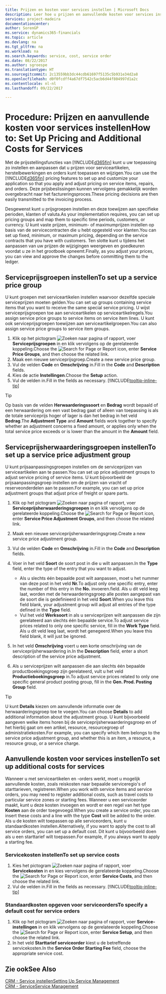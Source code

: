 ```yaml
---
title: Prijzen en kosten voor services instellen | Microsoft Docs
description: Leer hoe u prijzen en aanvullende kosten voor services instelt.
services: project-madeira
documentationcenter: 
author: SorenGP
ms.service: dynamics365-financials
ms.topic: article
ms.devlang: na
ms.tgt_pltfrm: na
ms.workload: na
ms.search.keywords: service, cost, service order
ms.date: 08/22/2017
ms.author: sgroespe
ms.translationtype: HT
ms.sourcegitcommit: 2c13559bb3dc44cdb61697f5135c5b931e34d2a8
ms.openlocfilehash: d0f0fcdff4a67df7542c5acb6d44f804997d1a2c
ms.contentlocale: nl-nl
ms.lasthandoff: 09/22/2017

---
```


# <a name="how-to-set-up-pricing-and-additional-costs-for-services"></a><span data-ttu-id="c6ac0-103">Procedure: Prijzen en aanvullende kosten voor services instellen</span><span class="sxs-lookup"><span data-stu-id="c6ac0-103">How to: Set Up Pricing and Additional Costs for Services</span></span>
<span data-ttu-id="c6ac0-104">Met de prijsstellingsfuncties van [!INCLUDE[d365fin](includes/d365fin_md.md)] kunt u uw toepassing zo instellen en aanpassen dat u prijzen voor serviceartikelen, herstelbewerkingen en orders kunt toepassen en wijzigen.</span><span class="sxs-lookup"><span data-stu-id="c6ac0-104">You can use the [!INCLUDE[d365fin](includes/d365fin_md.md)] pricing features to set up and customize your application so that you apply and adjust pricing on service items, repairs, and orders.</span></span> <span data-ttu-id="c6ac0-105">Deze prijsbeslissingen kunnen vervolgens gemakkelijk worden overgebracht naar het factureringsproces.</span><span class="sxs-lookup"><span data-stu-id="c6ac0-105">These pricing decisions are then easily transmitted to the invoicing process.</span></span>  
  
<span data-ttu-id="c6ac0-106">Desgewenst kunt u prijsgroepen instellen en deze toewijzen aan specifieke perioden, klanten of valuta.</span><span class="sxs-lookup"><span data-stu-id="c6ac0-106">As your implementation requires, you can set up pricing groups and map them to specific time periods, customers, or currency.</span></span> <span data-ttu-id="c6ac0-107">U kunt vaste prijzen, minimum- of maximumprijzen instellen op basis van de servicecontracten die u hebt opgesteld voor klanten.</span><span class="sxs-lookup"><span data-stu-id="c6ac0-107">You can set up fixed, minimum, or maximum pricing, depending on the service contracts that you have with customers.</span></span> <span data-ttu-id="c6ac0-108">Ten slotte kunt u tijdens het aanpassen van uw prijzen de wijzigingen weergeven en goedkeuren voordat u ze in het grootboek opneemt.</span><span class="sxs-lookup"><span data-stu-id="c6ac0-108">Finally, as you adjust your prices, you can view and approve the changes before committing them to the ledger.</span></span>  

## <a name="to-set-up-a-service-price-group"></a><span data-ttu-id="c6ac0-109">Serviceprijsgroepen instellen</span><span class="sxs-lookup"><span data-stu-id="c6ac0-109">To set up a service price group</span></span>
<span data-ttu-id="c6ac0-110">U kunt groepen met serviceartikelen instellen waarvoor dezelfde speciale serviceprijzen moeten gelden.</span><span class="sxs-lookup"><span data-stu-id="c6ac0-110">You can set up groups containing service items that you want to receive the same special service pricing.</span></span> <span data-ttu-id="c6ac0-111">U wijst serviceprijsgroepen toe aan serviceartikelen op serviceartikelregels.</span><span class="sxs-lookup"><span data-stu-id="c6ac0-111">You assign service price groups to service items on service item lines.</span></span> <span data-ttu-id="c6ac0-112">U kunt ook serviceprijsgroepen toewijzen aan serviceartikelgroepen.</span><span class="sxs-lookup"><span data-stu-id="c6ac0-112">You can also assign service price groups to service item groups.</span></span>  

1. <span data-ttu-id="c6ac0-113">Klik op het pictogram ![Zoeken naar pagina of rapport](media/ui-search/search_small.png "pictogram Zoeken naar pagina of rapport"), voer **Serviceprijsgroepen** in en klik vervolgens op de gerelateerde koppeling.</span><span class="sxs-lookup"><span data-stu-id="c6ac0-113">Choose the ![Search for Page or Report](media/ui-search/search_small.png "Search for Page or Report icon") icon, enter **Service Price Groups**, and then choose the related link.</span></span>  
2. <span data-ttu-id="c6ac0-114">Maak een nieuwe serviceprijsgroep.</span><span class="sxs-lookup"><span data-stu-id="c6ac0-114">Create a new service price group.</span></span>  
3. <span data-ttu-id="c6ac0-115">Vul de velden **Code** en **Omschrijving** in.</span><span class="sxs-lookup"><span data-stu-id="c6ac0-115">Fill in the **Code** and **Description** fields.</span></span>  
4. <span data-ttu-id="c6ac0-116">Kies de actie **Instellingen**.</span><span class="sxs-lookup"><span data-stu-id="c6ac0-116">Choose the **Setup** action.</span></span>  
2. <span data-ttu-id="c6ac0-117">Vul de velden in.</span><span class="sxs-lookup"><span data-stu-id="c6ac0-117">Fill in the fields as necessary.</span></span> [!INCLUDE[tooltip-inline-tip](includes/tooltip-inline-tip_md.md)]  

 > [!Tip]
 > <span data-ttu-id="c6ac0-118">Op basis van de velden **Herwaarderingssoort** en **Bedrag** wordt bepaald of een herwaardering om een vast bedrag gaat of alleen van toepassing is als de totale serviceprijs hoger of lager is dan het bedrag in het veld **Bedrag**.</span><span class="sxs-lookup"><span data-stu-id="c6ac0-118">The **Adjustment Type** and **Amount** fields work together to specify whether an adjustment concerns a fixed amount, or applies only when the total service price exceeds or is lower than the amount in the **Amount** field.</span></span>  

## <a name="to-set-up-a-service-price-adjustment-group"></a><span data-ttu-id="c6ac0-119">Serviceprijsherwaarderingsgroepen instellen</span><span class="sxs-lookup"><span data-stu-id="c6ac0-119">To set up a service price adjustment group</span></span>  
<span data-ttu-id="c6ac0-120">U kunt prijsaanpassingsgroepen instellen om de serviceprijzen van serviceartikelen aan te passen.</span><span class="sxs-lookup"><span data-stu-id="c6ac0-120">You can set up price adjustment groups to adjust service pricing of service items.</span></span> <span data-ttu-id="c6ac0-121">U kunt bijvoorbeeld de prijsaanpassingsgroep instellen om de prijzen van vracht of reserveonderdelen aan te passen.</span><span class="sxs-lookup"><span data-stu-id="c6ac0-121">For example, you can set up price adjustment groups that adjust price of freight or spare parts.</span></span>  
  
1. <span data-ttu-id="c6ac0-122">Klik op het pictogram ![Zoeken naar pagina of rapport](media/ui-search/search_small.png "pictogram Zoeken naar pagina of rapport"), voer **Serviceprijsherwaarderingsgroepen** in en klik vervolgens op de gerelateerde koppeling.</span><span class="sxs-lookup"><span data-stu-id="c6ac0-122">Choose the ![Search for Page or Report](media/ui-search/search_small.png "Search for Page or Report icon") icon, enter **Service Price Adjustment Groups**, and then choose the related link.</span></span>  
2. <span data-ttu-id="c6ac0-123">Maak een nieuwe serviceprijsherwaarderingsgroep.</span><span class="sxs-lookup"><span data-stu-id="c6ac0-123">Create a new service price adjustment group.</span></span>  
3. <span data-ttu-id="c6ac0-124">Vul de velden **Code** en **Omschrijving** in.</span><span class="sxs-lookup"><span data-stu-id="c6ac0-124">Fill in the **Code** and **Description** fields.</span></span>  
4. <span data-ttu-id="c6ac0-125">Voer in het veld **Soort** de soort post in die u wilt aanpassen.</span><span class="sxs-lookup"><span data-stu-id="c6ac0-125">In the **Type** field, enter the type of the entry that you want to adjust.</span></span>  
  
    * <span data-ttu-id="c6ac0-126">Als u slechts één bepaalde post wilt aanpassen, moet u het nummer van deze post in het veld **Nr.**</span><span class="sxs-lookup"><span data-stu-id="c6ac0-126">To adjust only one specific entry, enter the number of this entry in the **No.**</span></span> <span data-ttu-id="c6ac0-127">invoeren.</span><span class="sxs-lookup"><span data-stu-id="c6ac0-127">field.</span></span> <span data-ttu-id="c6ac0-128">Als u dit veld leeg laat, worden met de herwaarderingsgroep alle posten aangepast van de soort die is gedefinieerd in het veld **Soort**.</span><span class="sxs-lookup"><span data-stu-id="c6ac0-128">When you leave this field blank, your adjustment group will adjust all entries of the type defined in the **Type** field.</span></span>  
    * <span data-ttu-id="c6ac0-129">Vul het veld **Werksoort** in als u serviceprijzen wilt aanpassen die zijn gerelateerd aan slechts één bepaalde service.</span><span class="sxs-lookup"><span data-stu-id="c6ac0-129">To adjust service prices related to only one specific service, fill in the **Work Type** field.</span></span> <span data-ttu-id="c6ac0-130">Als u dit veld leeg laat, wordt het genegeerd.</span><span class="sxs-lookup"><span data-stu-id="c6ac0-130">When you leave this field blank, it will just be ignored.</span></span>  
  
5. <span data-ttu-id="c6ac0-131">In het veld **Omschrijving** voert u een korte omschrijving van de serviceprijsherwaardering in.</span><span class="sxs-lookup"><span data-stu-id="c6ac0-131">In the **Description** field, enter a short description of the service price adjustment.</span></span>  
6. <span data-ttu-id="c6ac0-132">Als u serviceprijzen wilt aanpassen die aan slechts één bepaalde productboekingsgroep zijn gerelateerd, vult u het veld **Productieboekingsgroep** in.</span><span class="sxs-lookup"><span data-stu-id="c6ac0-132">To adjust service prices related to only one specific general product posting group, fill in the **Gen. Prod. Posting Group** field.</span></span>

> [!Tip]
> <span data-ttu-id="c6ac0-133">U kunt **Details** kiezen om aanvullende informatie over de herwaarderingsgroep toe te voegen.</span><span class="sxs-lookup"><span data-stu-id="c6ac0-133">You can choose **Details** to add additional information about the adjustment group.</span></span> <span data-ttu-id="c6ac0-134">U kunt bijvoorbeeld aangeven welke items horen bij de serviceprijsherwaarderingsgroep en of het hierbij gaat om een artikel, resource, resourcegroep of administratiekosten.</span><span class="sxs-lookup"><span data-stu-id="c6ac0-134">For example, you can specify which item belongs to the service price adjustment group, and whether this is an item, a resource, a resource group, or a service charge.</span></span>  

## <a name="to-set-up-additional-costs-for-services"></a><span data-ttu-id="c6ac0-135">Aanvullende kosten voor services instellen</span><span class="sxs-lookup"><span data-stu-id="c6ac0-135">To set up additional costs for services</span></span>
<span data-ttu-id="c6ac0-136">Wanneer u met serviceartikelen en -orders werkt, moet u mogelijk aanvullende kosten, zoals reiskosten naar bepaalde serviceregio's of starttarieven, registreren.</span><span class="sxs-lookup"><span data-stu-id="c6ac0-136">When you work with service items and service orders, you may need to register additional costs, such as travel costs to particular service zones or starting fees.</span></span> <span data-ttu-id="c6ac0-137">Wanneer u een serviceorder maakt, kunt u deze kosten invoegen en wordt er een regel van het type **Kosten** aan de order toegevoegd.</span><span class="sxs-lookup"><span data-stu-id="c6ac0-137">When you create a service order, you can insert these costs and a line with the type **Cost** will be added to the order.</span></span> <span data-ttu-id="c6ac0-138">Als u de kosten wilt toepassen op alle serviceorders, kunt u standaardkosten instellen.</span><span class="sxs-lookup"><span data-stu-id="c6ac0-138">Alternatively, if you want to apply the cost to all service orders, you can set up a default cost.</span></span> <span data-ttu-id="c6ac0-139">Dit kunt u bijvoorbeeld doen als u een starttarief wilt toepassen.</span><span class="sxs-lookup"><span data-stu-id="c6ac0-139">For example, if you always want to apply a starting fee.</span></span>
  
### <a name="to-set-up-service-costs"></a><span data-ttu-id="c6ac0-140">Servicekosten instellen</span><span class="sxs-lookup"><span data-stu-id="c6ac0-140">To set up service costs</span></span>
1. <span data-ttu-id="c6ac0-141">Kies het pictogram ![Zoeken naar pagina of rapport](media/ui-search/search_small.png "pictogram Zoeken naar pagina of rapport"), voer **Servicekosten** in en kies vervolgens de gerelateerde koppeling.</span><span class="sxs-lookup"><span data-stu-id="c6ac0-141">Choose the ![Search for Page or Report](media/ui-search/search_small.png "Search for Page or Report icon") icon, enter **Service Costs**, and then choose the related link.</span></span> 
2. <span data-ttu-id="c6ac0-142">Vul de velden in.</span><span class="sxs-lookup"><span data-stu-id="c6ac0-142">Fill in the fields as necessary.</span></span> [!INCLUDE[tooltip-inline-tip](includes/tooltip-inline-tip_md.md)]  

### <a name="to-specify-a-default-cost-for-service-orders"></a><span data-ttu-id="c6ac0-143">Standaardkosten opgeven voor serviceorders</span><span class="sxs-lookup"><span data-stu-id="c6ac0-143">To specify a default cost for service orders</span></span>
1. <span data-ttu-id="c6ac0-144">Klik op het pictogram ![Zoeken naar pagina of rapport](media/ui-search/search_small.png "pictogram Zoeken naar pagina of rapport"), voer **Service-instellingen** in en klik vervolgens op de gerelateerde koppeling.</span><span class="sxs-lookup"><span data-stu-id="c6ac0-144">Choose the ![Search for Page or Report](media/ui-search/search_small.png "Search for Page or Report icon") icon, enter **Service Setup**, and then choose the related link.</span></span> 
2. <span data-ttu-id="c6ac0-145">In het veld **Starttarief serviceorder** kiest u de betreffende servicekosten.</span><span class="sxs-lookup"><span data-stu-id="c6ac0-145">In the **Service Order Starting Fee** field, choose the appropriate service cost.</span></span>

## <a name="see-also"></a><span data-ttu-id="c6ac0-146">Zie ook</span><span class="sxs-lookup"><span data-stu-id="c6ac0-146">See Also</span></span>
[<span data-ttu-id="c6ac0-147">CRM - Service instellen</span><span class="sxs-lookup"><span data-stu-id="c6ac0-147">Setting Up Service Management</span></span>](service-setup-service.md)  
[<span data-ttu-id="c6ac0-148">CRM - Service</span><span class="sxs-lookup"><span data-stu-id="c6ac0-148">Service Management</span></span>](service-service.md)  

